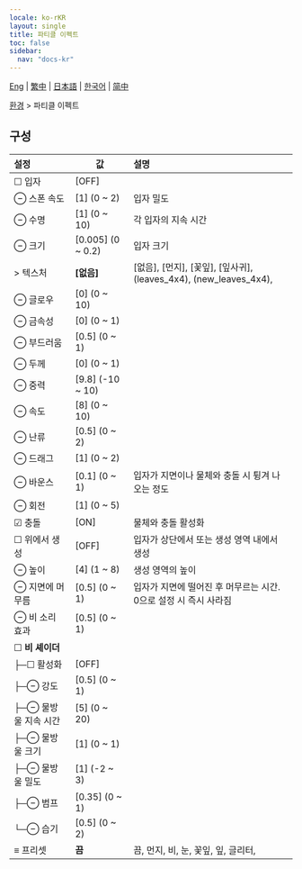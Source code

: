 ```yaml
---
locale: ko-rKR
layout: single
title: 파티클 이펙트
toc: false
sidebar:
  nav: "docs-kr"
---
```

[Eng](/dancexr/menu/2025.5/scene/particles) | [繁中](/tw/dancexr/menu/2025.5/scene/particles) | [日本語](/jp/dancexr/menu/2025.5/scene/particles) | [한국어](/kr/dancexr/menu/2025.5/scene/particles) | [简中](/zh/dancexr/menu/2025.5/scene/particles)

[환경](../menu#환경) > 파티클 이펙트

## 구성

| 설정 | 값 | 설명 |
| :--- | --- | :--- |
| ☐ 입자 | [OFF] | 
| ⊖ 스폰 속도 | [1] (0 ~ 2) | 입자 밀도
| ⊖ 수명 | [1] (0 ~ 10) | 각 입자의 지속 시간
| ⊖ 크기 | [0.005] (0 ~ 0.2) | 입자 크기
| > 텍스처 | **[없음]** | [없음], [먼지], [꽃잎], [잎사귀], (leaves_4x4), (new_leaves_4x4),  |
| ⊖ 글로우 | [0] (0 ~ 10) | 
| ⊖ 금속성 | [0] (0 ~ 1) | 
| ⊖ 부드러움 | [0.5] (0 ~ 1) | 
| ⊖ 두께 | [0] (0 ~ 1) | 
| ⊖ 중력 | [9.8] (-10 ~ 10) | 
| ⊖ 속도 | [8] (0 ~ 10) | 
| ⊖ 난류 | [0.5] (0 ~ 2) | 
| ⊖ 드래그 | [1] (0 ~ 2) | 
| ⊖ 바운스 | [0.1] (0 ~ 1) | 입자가 지면이나 물체와 충돌 시 튕겨 나오는 정도
| ⊖ 회전 | [1] (0 ~ 5) | 
| ☑ 충돌 | [ON] | 물체와 충돌 활성화
| ☐ 위에서 생성 | [OFF] | 입자가 상단에서 또는 생성 영역 내에서 생성
| ⊖ 높이 | [4] (1 ~ 8) | 생성 영역의 높이
| ⊖ 지면에 머무름 | [0.5] (0 ~ 1) | 입자가 지면에 떨어진 후 머무르는 시간. 0으로 설정 시 즉시 사라짐
| ⊖ 비 소리 효과 | [0.5] (0 ~ 1) | 
| ☐ **비 셰이더** | | 
| ├─☐ 활성화 | [OFF] | 
| ├─⊖ 강도 | [0.5] (0 ~ 1) | 
| ├─⊖ 물방울 지속 시간 | [5] (0 ~ 20) | 
| ├─⊖ 물방울 크기 | [1] (0 ~ 1) | 
| ├─⊖ 물방울 밀도 | [1] (-2 ~ 3) | 
| ├─⊖ 범프 | [0.35] (0 ~ 1) | 
| └─⊖ 습기 | [0.5] (0 ~ 2) | 
| ≡ 프리셋 | **끔** | 끔, 먼지, 비, 눈, 꽃잎, 잎, 글리터,  |
